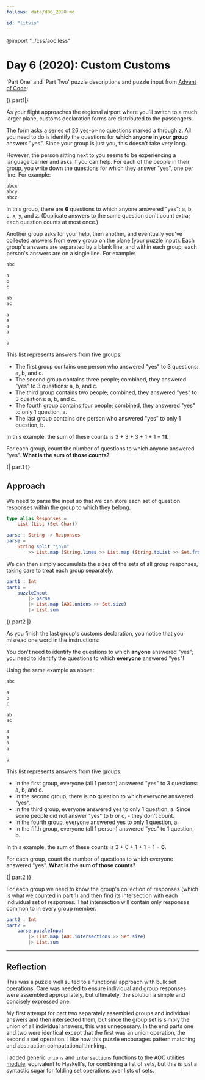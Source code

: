 ```yaml
---
follows: data/d06_2020.md

id: "litvis"
---
```


@import "../css/aoc.less"

# Day 6 (2020): Custom Customs

'Part One' and 'Part Two' puzzle descriptions and puzzle input from [Advent of Code](https://adventofcode.com/2020/day/6):

{( part1|}

As your flight approaches the regional airport where you'll switch to a much larger plane, customs declaration forms are distributed to the passengers.

The form asks a series of 26 yes-or-no questions marked a through z. All you need to do is identify the questions for **which anyone in your group** answers "yes". Since your group is just you, this doesn't take very long.

However, the person sitting next to you seems to be experiencing a language barrier and asks if you can help. For each of the people in their group, you write down the questions for which they answer "yes", one per line. For example:

```txt
abcx
abcy
abcz
```

In this group, there are **6** questions to which anyone answered "yes": a, b, c, x, y, and z. (Duplicate answers to the same question don't count extra; each question counts at most once.)

Another group asks for your help, then another, and eventually you've collected answers from every group on the plane (your puzzle input). Each group's answers are separated by a blank line, and within each group, each person's answers are on a single line. For example:

```txt
abc

a
b
c

ab
ac

a
a
a
a

b
```

This list represents answers from five groups:

- The first group contains one person who answered "yes" to 3 questions: a, b, and c.
- The second group contains three people; combined, they answered "yes" to 3 questions: a, b, and c.
- The third group contains two people; combined, they answered "yes" to 3 questions: a, b, and c.
- The fourth group contains four people; combined, they answered "yes" to only 1 question, a.
- The last group contains one person who answered "yes" to only 1 question, b.

In this example, the sum of these counts is 3 + 3 + 3 + 1 + 1 = **11**.

For each group, count the number of questions to which anyone answered "yes". **What is the sum of those counts?**

{| part1 )}

## Approach

We need to parse the input so that we can store each set of question responses within the group to which they belong.

```elm {l}
type alias Responses =
    List (List (Set Char))
```

```elm {l}
parse : String -> Responses
parse =
    String.split "\n\n"
        >> List.map (String.lines >> List.map (String.toList >> Set.fromList))
```

We can then simply accumulate the sizes of the sets of all group responses, taking care to treat each group separately.

```elm {l r}
part1 : Int
part1 =
    puzzleInput
        |> parse
        |> List.map (AOC.unions >> Set.size)
        |> List.sum
```

{( part2 |}

As you finish the last group's customs declaration, you notice that you misread one word in the instructions:

You don't need to identify the questions to which **anyone** answered "yes"; you need to identify the questions to which **everyone** answered "yes"!

Using the same example as above:

```txt
abc

a
b
c

ab
ac

a
a
a
a

b
```

This list represents answers from five groups:

- In the first group, everyone (all 1 person) answered "yes" to 3 questions: a, b, and c.
- In the second group, there is **no** question to which everyone answered "yes".
- In the third group, everyone answered yes to only 1 question, a. Since some people did not answer "yes" to b or c, - they don't count.
- In the fourth group, everyone answered yes to only 1 question, a.
- In the fifth group, everyone (all 1 person) answered "yes" to 1 question, b.

In this example, the sum of these counts is 3 + 0 + 1 + 1 + 1 = **6**.

For each group, count the number of questions to which everyone answered "yes". **What is the sum of those counts?**

{| part2 )}

For each group we need to know the group's collection of responses (which is what we counted in part 1) and then find its intersection with each individual set of responses. That intersection will contain only responses common to in every group member.

```elm {l r}
part2 : Int
part2 =
    parse puzzleInput
        |> List.map (AOC.intersections >> Set.size)
        |> List.sum
```

---

## Reflection

This was a puzzle well suited to a functional approach with bulk set operations. Care was needed to ensure individual and group responses were assembled appropriately, but ultimately, the solution a simple and concisely expressed one.

My first attempt for part two separately assembled groups and individual answers and then intersected them, but since the group set is simply the union of all individual answers, this was unnecessary. In the end parts one and two were identical except that the first was an union operation, the second a set operation. I like how this puzzle encourages pattern matching and abstraction computational thinking.

I added generic `unions` and `intersections` functions to the [AOC utilities module](../examples/aocExamples.md#unions), equivalent to Haskell's, for combining a list of sets, but this is just a syntactic sugar for folding set operations over lists of sets.
